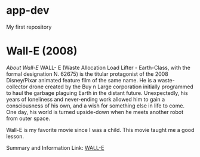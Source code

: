 # app-dev
My first repository
# Wall-E (2008)

_About Wall-E_
WALL- E (Waste Allocation Load Lifter - Earth-Class, with the formal designation N. 62675) is the titular protagonist of the 2008 Disney/Pixar animated feature film of the same name. He is a waste-collector drone created by the Buy n Large corporation initially programmed to haul the garbage plaguing Earth in the distant future. Unexpectedly, his years of loneliness and never-ending work allowed him to gain a consciousness of his own, and a wish for something else in life to come. One day, his world is turned upside-down when he meets another robot from outer space.

Wall-E is my favorite movie since I was a child. This movie taught me a good lesson.

Summary and Information Link:
[WALL-E](https://disney.fandom.com/wiki/WALL-E_(character))
